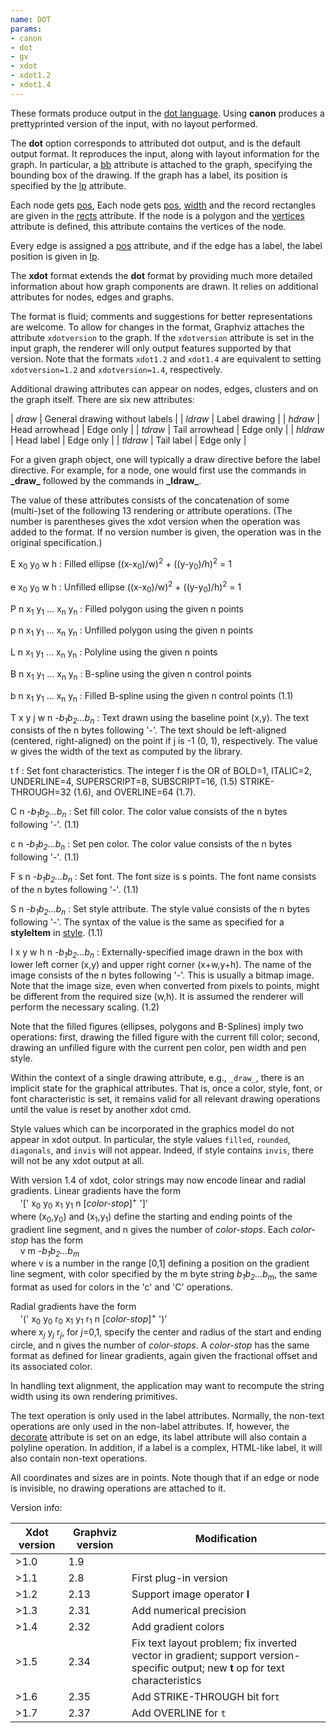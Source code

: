 ```yaml
---
name: DOT
params:
- canon
- dot
- gv
- xdot
- xdot1.2
- xdot1.4
---
```

These formats produce output in the
[dot language](lang.html).
Using **canon** produces a prettyprinted version of the input,
with no layout performed.

The **dot** option corresponds to attributed dot output,
and is the default output format.
It reproduces the input, along with layout information for the graph.
In particular, a [bb](attrs.html#d:bb) attribute is
attached to the graph, specifying the bounding box of the drawing.
If the graph has a label, its position is specified by the
[lp](attrs.html#d:lp) attribute.

Each node gets [pos](attrs.html#d:pos),
Each node gets [pos](attrs.html#d:pos),
[width](attrs.html#d:width) and
the record rectangles are given in the
[rects](attrs.html#d:rects) attribute.
If the node is a polygon and the
[vertices](attrs.html#d:vertices) attribute is defined, this
attribute contains the vertices of the node.

Every edge is
assigned a [pos](attrs.html#d:pos) attribute,
and if the edge has a label, the label position
is given in [lp](attrs.html#d:lp).

The **xdot** format extends the
**dot** format by providing much more detailed information about
how graph components are drawn. It relies on additional attributes
for nodes, edges and graphs.

The format is fluid; comments and
suggestions for better representations are welcome.
To allow for changes in the format, Graphviz attaches the attribute
`xdotversion` to the graph.
If the `xdotversion` attribute is set in the input graph, the renderer
will only output features supported by that version. Note that the formats `xdot1.2`
and `xdot1.4` are equivalent to setting `xdotversion=1.2` and `xdotversion=1.4`,
respectively.

Additional drawing attributes can appear on nodes, edges, clusters and 
on the graph itself. There are six new attributes: 

| _draw_   | General drawing without labels |
| _ldraw_  | Label drawing  |
| _hdraw_  | Head arrowhead | Edge only |
| _tdraw_  | Tail arrowhead | Edge only |
| _hldraw_ | Head label     | Edge only | 
| _tldraw_ | Tail label     | Edge only |

For a given graph object, one will typically a draw directive before the
label directive. For example, for a node, one would first use the commands
in **\_draw\_** followed by the commands in **\_ldraw\_**.

The value of these attributes consists of the concatenation of some
(multi-)set of the following 13 rendering or attribute operations.
(The number is parentheses gives the xdot version when the operation
was added to the format. If no version number is given, the operation
was in the original specification.)

E x<sub>0</sub> y<sub>0</sub> w h
: Filled ellipse ((x-x<sub>0</sub>)/w)<sup>2</sup> + ((y-y<sub>0</sub>)/h)<sup>2</sup> = 1

e x<sub>0</sub> y<sub>0</sub> w h
: Unfilled ellipse ((x-x<sub>0</sub>)/w)<sup>2</sup> + ((y-y<sub>0</sub>)/h)<sup>2</sup> = 1

P n x<sub>1</sub> y<sub>1</sub> ... x<sub>n</sub> y<sub>n</sub>
: Filled polygon using the given n points

p n x<sub>1</sub> y<sub>1</sub> ... x<sub>n</sub> y<sub>n</sub>
: Unfilled polygon using the given n points

L n x<sub>1</sub> y<sub>1</sub> ... x<sub>n</sub> y<sub>n</sub>
: Polyline using the given n points

B n x<sub>1</sub> y<sub>1</sub> ... x<sub>n</sub> y<sub>n</sub>
: B-spline using the given n control points

b n x<sub>1</sub> y<sub>1</sub> ... x<sub>n</sub> y<sub>n</sub>
: Filled B-spline using the given n control points (1.1)

T x y j w n -<I>b<sub>1</sub>b<sub>2</sub>...b<sub>n</sub></I>
: Text drawn using the baseline point (x,y). The text consists of the
n bytes following '-'. The text should be left-aligned (centered,
right-aligned) on the point if j is -1 (0, 1), respectively. The value
w gives the width of the text as computed by the library.

t f
: Set font characteristics. The integer f is the OR of BOLD=1, ITALIC=2, UNDERLINE=4, SUPERSCRIPT=8, SUBSCRIPT=16, (1.5) STRIKE-THROUGH=32 (1.6),
and OVERLINE=64 (1.7).

C n -<I>b<sub>1</sub>b<sub>2</sub>...b<sub>n</sub></I>
: Set fill color. The color value consists of the
n bytes following '-'. (1.1)

c n -<I>b<sub>1</sub>b<sub>2</sub>...b<sub>n</sub></I>
: Set pen color. The color value consists of the
n bytes following '-'. (1.1)

F s n -<I>b<sub>1</sub>b<sub>2</sub>...b<sub>n</sub></I>
: Set font. The font size is s points. The font name consists of the
n bytes following '-'. (1.1)

S n -<I>b<sub>1</sub>b<sub>2</sub>...b<sub>n</sub></I>
: Set style attribute. The style value consists of the
n bytes following '-'. The syntax of the value is the same as
specified for a **styleItem** in [style](attrs.html#k:style). (1.1)

I x y w h n -<I>b<sub>1</sub>b<sub>2</sub>...b<sub>n</sub></I>
: Externally-specified image drawn in the box with lower left
corner (x,y) and upper right corner (x+w,y+h). The name of the image
consists of the n bytes following '-'. This is usually a bitmap
image. Note that the image size, even when converted from pixels to
points, might be different from the required size (w,h). It is
assumed the renderer will perform the necessary scaling. (1.2)

Note that the filled figures (ellipses, polygons and B-Splines)
imply two operations: first, drawing the filled figure with the
current fill color; second, drawing an unfilled figure with the
current pen color, pen width and pen style.

Within the context of a single drawing attribute, e.g., `_draw_`, there is
an implicit state for the graphical attributes. That is, once a color, style, font, or
font characteristic is set, it remains valid for all relevant drawing operations
until the value is reset by another xdot cmd.

Style values which can be incorporated in the graphics model do not
appear in xdot output. In particular, the style values
`filled`, `rounded`, `diagonals`, and `invis`
will not appear. Indeed, if style contains `invis`,
there will not be any xdot output at all.

With version 1.4 of xdot, color strings may now encode linear and radial gradients. Linear
gradients have the form <br>
&nbsp;&nbsp;&nbsp;&nbsp;'[' x<sub>0</sub> y<sub>0</sub> x<sub>1</sub> y<sub>1</sub> n [<I>color-stop</I>]<sup>+</sup> ']'<br>
where (x<sub>0</sub>,y<sub>0</sub>) and (x<sub>1</sub>,y<sub>1</sub>) define the starting and
ending points of the gradient line segment, and n gives the number of <I>color-stops</I>. Each
<I>color-stop</I> has the form<br>
&nbsp;&nbsp;&nbsp;&nbsp;v m -<I>b<sub>1</sub>b<sub>2</sub>...b<sub>m</sub></I><br>
where v is a number in the range [0,1] defining a position on the gradient line segment, with
color specified by the m byte string <I>b<sub>1</sub>b<sub>2</sub>...b<sub>m</sub></I>, 
the same format as used for colors in the 'c' and 'C' operations.

Radial gradients have the form<br>
&nbsp;&nbsp;&nbsp;&nbsp;'(' x<sub>0</sub> y<sub>0</sub> r<sub>0</sub> x<sub>1</sub> y<sub>1</sub> r<sub>1</sub> n [<I>color-stop</I>]<sup>+</sup> ')' <br>
where x<sub><i>j</i></sub> y<sub><i>j</i></sub> r<sub><i>j</i></sub>, for <i>j</i>=0,1, specify
the center and radius of the start and ending circle, and n gives the number of _color-stops_.
A _color-stop_ has the same format as defined for linear gradients, again given the fractional
offset and its associated color. 

In handling text alignment, the application may want to recompute the
string width using its own rendering primitives.

The text operation is only used in the label attributes. Normally,
the non-text operations are only used in the non-label attributes.
If, however, the [decorate](attrs.html#d:decorate)
attribute is set on an edge, its label
attribute will also contain a polyline operation.
In addition, if a label is a complex, HTML-like label, it will also
contain non-text operations.

All coordinates and sizes are in points.
Note though that if
an edge or node is invisible, no drawing operations are attached to it.

Version info:

| Xdot version | Graphviz version | Modification
| ------------ | ---------------- | ------------
| >1.0         | 1.9
| >1.1         | 2.8              | First plug-in version
| >1.2         | 2.13             | Support image operator **I**
| >1.3         | 2.31             | Add numerical precision
| >1.4         | 2.32             | Add gradient colors
| >1.5         | 2.34             | Fix text layout problem; fix inverted vector in gradient; support version-specific output; new **t** op for text characteristics
| >1.6         | 2.35             | Add STRIKE-THROUGH bit for`t`
| >1.7         | 2.37             | Add OVERLINE for `t`
